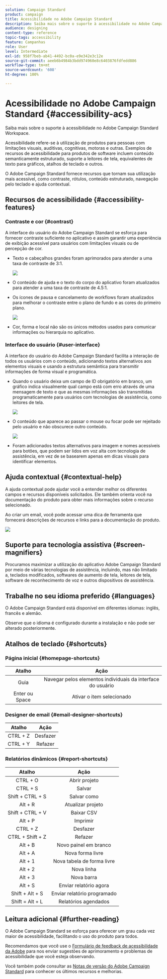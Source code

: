 ```yaml
---
solution: Campaign Standard
product: campaign
title: Acessibilidade no Adobe Campaign Standard
description: Saiba mais sobre o suporte à acessibilidade no Adobe Campaign Standard Workspace.
audience: designing
content-type: reference
topic-tags: accessibility
feature: Campanhas
role: User
level: Intermediate
exl-id: 958f7beb-ab41-4492-bc0a-e9e342e3c12e
source-git-commit: aeeb6b4984b3bdd974960e8c6403876fdfedd886
workflow-type: tm+mt
source-wordcount: '608'
ht-degree: 100%

---
```


# Acessibilidade no Adobe Campaign Standard {#accessibility-acs}

Saiba mais sobre o suporte à acessibilidade no Adobe Campaign Standard Workspace.

Acessibilidade refere-se à utilização de produtos para pessoas com limitações visuais, auditivas, cognitivas, motoras e outras. Exemplos de recursos de acessibilidade para produtos de software incluem conteúdo semanticamente estruturado, suporte a leitores de tela, equivalentes de texto para gráficos, atalhos de teclado e outros.

O Adobe Campaign Standard fornece recursos que tornam sua utilização mais acessível, como contraste, rótulos, conteúdo estruturado, navegação pelo teclado e ajuda contextual.

## Recursos de acessibilidade {#accessibility-features}

### Contraste e cor {#contrast}

A interface do usuário do Adobe Campaign Standard se esforça para fornecer contraste suficiente no aplicativo e assim garantir uma experiência de exibição acessível para usuários com limitações visuais ou de percepção de cor.

* Texto e cabeçalhos grandes foram aprimorados para atender a uma taxa de contraste de 3:1.

   ![](assets/accessibility_2.png)

* O conteúdo de ajuda e o texto do corpo do aplicativo foram atualizados para atender a uma taxa de contraste de 4.5:1.

* Os ícones de pausa e cancelamento de workflows foram atualizados para melhorar o contraste entre o plano de fundo e as cores do primeiro plano.

   ![](assets/accessibility_1.png)

* Cor, forma e local não são os únicos métodos usados para comunicar informações ou hierarquia no aplicativo.

### Interface do usuário {#user-interface}

A interface do usuário do Adobe Campaign Standard facilita a interação de todos os usuários com o conteúdo, adicionando textos alternativos aos elementos visuais e usando a estrutura semântica para transmitir informações de forma visual e programática.

* Quando o usuário deixa um campo de ID obrigatório em branco, um gráfico indica visualmente qual campo está com erro através de uma mensagem de texto e que as mesmas informações são transmitidas programaticamente para usuários com tecnologias de assistência, como leitores de tela.

   ![](assets/accessibility_3.png)

* O conteúdo que aparece ao passar o mouse ou focar pode ser rejeitado pelo usuário e não obscurece outro conteúdo.

   ![](assets/accessibility_4.png)

* Foram adicionados textos alternativos para imagem e nomes acessíveis para botões, que podem ser lidos em voz alta com tecnologia de assistência, em vez de se basearem apenas em dicas visuais para identificar elementos.

<!--
### Create responsive resize for multiple devices {#resize-devices}

When designing for multiple devices and platforms, it's important to create a seamless experience for screen sizes across mobile and desktop resolutions.

Adobe Campaign Standard allows you to design and test emails and push notifications on different devices such as: iPhone, Android devices, iPad, Android tablet and desktop.

![](assets/accessibility_6.png)
-->

## Ajuda contextual {#contextual-help}

A ajuda contextual pode ajudar você a entender melhor os diferentes campos e recursos disponíveis solicitados. Ele também orienta você na documentação do produto para obter mais informações sobre o recurso selecionado.

Ao criar um email, você pode acessar uma dica de ferramenta que fornecerá descrições de recursos e links para a documentação do produto.

![](assets/accessibility_7.png)

## Suporte para tecnologia assistiva {#screen-magnifiers}

Procuramos maximizar a utilização do aplicativo Adobe Campaign Standard por meio de várias tecnologias de assistência, incluindo, mas não limitado a, teclados modificados, softwares de aumento de tela, leitores de tela, software de reconhecimento de voz e outros dispositivos de assistência.

## Trabalhe no seu idioma preferido {#languages}

O Adobe Campaign Standard está disponível em diferentes idiomas: inglês, francês e alemão.

Observe que o idioma é configurado durante a instalação e não pode ser alterado posteriormente.

## Atalhos de teclado {#shortcuts}

### Página inicial {#homepage-shortcuts}

| Atalho | Ação |
|:-:|:-:|
| Guia | Navegar pelos elementos individuais da interface do usuário |
| Enter ou Space | Ativar o item selecionado |

### Designer de email {#email-designer-shortcuts}

| Atalho | Ação |
|:-:|:-:|
| CTRL + Z | Desfazer |
| CTRL + Y | Refazer |

### Relatórios dinâmicos {#report-shortcuts}

| Atalho | Ação |
|:-:|:-:|
| CTRL + O | Abrir projeto |
| CTRL + S | Salvar |
| Shift + CTRL + S | Salvar como |
| Alt + R | Atualizar projeto |
| Shift + CTRL + V | Baixar CSV |
| Alt + P | Imprimir |
| CTRL + Z | Desfazer |
| CTRL + Shift + Z | Refazer |
| Alt + B | Novo painel em branco |
| Alt + A | Nova forma livre |
| Alt + 1 | Nova tabela de forma livre |
| Alt + 2 | Nova linha |
| Alt + 3 | Nova barra |
| Alt + S | Enviar relatório agora |
| Shift + Alt + S | Enviar relatório programado |
| Shift = Alt + L | Relatórios agendados |

## Leitura adicional {#further-reading}

O Adobe Campaign Standard se esforça para oferecer um grau cada vez maior de acessibilidade, facilitando o uso do produto para todos.

Recomendamos que você use o [Formulário de feedback de acessibilidade da Adobe](https://www.adobe.com/accessibility/feedback.html) para nos enviar sugestões de aprimoramento e problemas de acessibilidade que você esteja observando.

Você também pode consultar as [Notas de versão do Adobe Campaign Standard](https://experienceleague.adobe.com/docs/campaign-standard/using/release-notes/release-notes.html?lang=pt-BR#release-notes) para conhecer os últimos recursos e melhorias.
